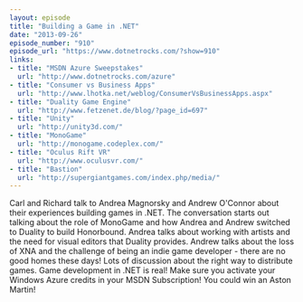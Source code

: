 ```yaml
---
layout: episode
title: "Building a Game in .NET"
date: "2013-09-26"
episode_number: "910"
episode_url: "https://www.dotnetrocks.com/?show=910"
links:
- title: "MSDN Azure Sweepstakes"
  url: "http://www.dotnetrocks.com/azure"
- title: "Consumer vs Business Apps"
  url: "http://www.lhotka.net/weblog/ConsumerVsBusinessApps.aspx"
- title: "Duality Game Engine"
  url: "http://www.fetzenet.de/blog/?page_id=697"
- title: "Unity"
  url: "http://unity3d.com/"
- title: "MonoGame"
  url: "http://monogame.codeplex.com/"
- title: "Oculus Rift VR"
  url: "http://www.oculusvr.com/"
- title: "Bastion"
  url: "http://supergiantgames.com/index.php/media/"
---
```


Carl and Richard talk to Andrea Magnorsky and Andrew O'Connor about their experiences building games in .NET. The conversation starts out talking about the role of MonoGame and how Andrea and Andrew switched to Duality to build Honorbound. Andrea talks about working with artists and the need for visual editors that Duality provides. Andrew talks about the loss of XNA and the challenge of being an indie game developer - there are no good homes these days! Lots of discussion about the right way to distribute games. Game development in .NET is real! Make sure you activate your Windows Azure credits in your MSDN Subscription! You could win an Aston Martin!
